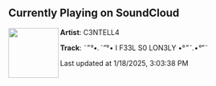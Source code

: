 ## Currently Playing on SoundCloud

[<img align="left" width="100" src="https://i1.sndcdn.com/artworks-mBgaHS5V31E1Sirc-9InKHA-t500x500.jpg">](https://soundcloud.com/centellaculiao/i-f33l-s0-lon3ly?in=saxurn/sets/cop-a-zip/)

**Artist**: C3NTELL4 

**Track**: ˜”*°•.˜”*°• I F33L S0 LON3LY •°*”˜.•°*”˜

Last updated at 1/18/2025, 3:03:38 PM
